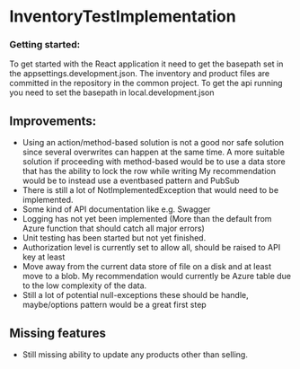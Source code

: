 # InventoryTestImplementation

### Getting started: 
To get started with the React application it need to get the basepath set in the appsettings.development.json. The inventory and product files are committed in the repository in the common project. 
To get the api running you need to set the basepath in local.development.json

## Improvements: 
- Using an action/method-based solution is not a good nor safe solution since several overwrites can happen at the same time.  A more suitable solution if proceeding with method-based would be to use a data store that has the ability to lock the row while writing  My recommendation would be to instead use a eventbased pattern and PubSub 
- There is still a lot of NotImplementedException that would need to be implemented. 
- Some kind of API documentation like e.g. Swagger
- Logging has not yet been implemented (More than the default from Azure function that should catch all major errors) 
- Unit testing has been started but not yet finished. 
- Authorization level is currently set to allow all, should be raised to API key at least 
- Move away from the current data store of file on a disk and at least move to a blob. My recommendation would currently be Azure table due to the low complexity of the data. 
- Still a lot of potential null-exceptions these should be handle, maybe/options pattern would be a great first step

## Missing features
- Still missing ability to update any products other than selling. 